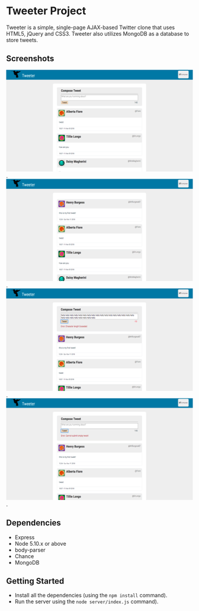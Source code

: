 # Tweeter Project

Tweeter is a simple, single-page AJAX-based Twitter clone that uses HTML5, jQuery and CSS3. Tweeter also utilizes MongoDB as a database to store tweets.


## Screenshots
!['Screenshot of Main Page'](https://github.com/leeivana/tweeter/blob/master/public/docs/main-page-tweeter.png).
!['Screenshot of Tweets'](https://github.com/leeivana/tweeter/blob/master/public/docs/show-tweets.png).
!['Screenshot of Error Message when Length is Exceeded'](https://github.com/leeivana/tweeter/blob/master/public/docs/length-exceeded-error.png).
!['Screenshot of Error Message when Submitting Empty textbox'](https://github.com/leeivana/tweeter/blob/master/public/docs/empty-tweet-error.png).

## Dependencies

- Express
- Node 5.10.x or above
- body-parser
- Chance
- MongoDB

## Getting Started
- Install all the dependencies (using the `npm install` command).
- Run the server using the `node server/index.js` command).
